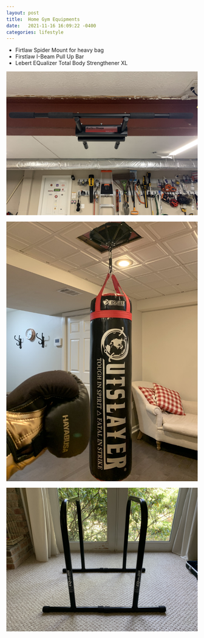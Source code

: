 ```yaml
---
layout: post
title:  Home Gym Equipments
date:   2021-11-16 16:09:22 -0400
categories: lifestyle
---
```


- Firtlaw Spider Mount for heavy bag
- Firstlaw I-Beam Pull Up Bar
- Lebert EQualizer Total Body Strengthener XL

![Home Gym Equipments](/assets/images/gym-1.jpg)

![Home Gym Equipments](/assets/images/gym-2.jpg)

![Home Gym Equipments](/assets/images/gym-3.jpg)
